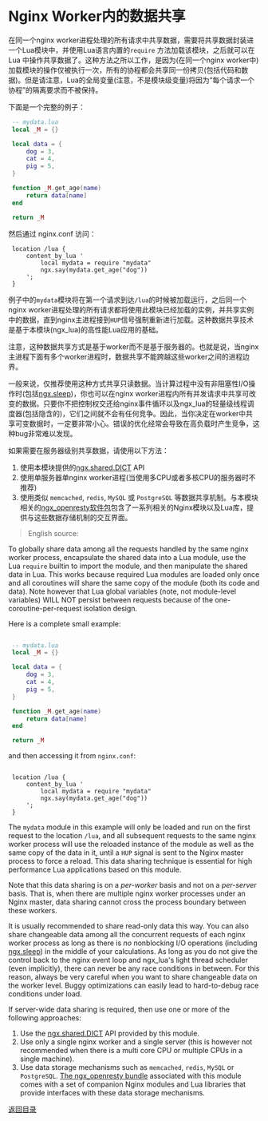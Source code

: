 Nginx Worker内的数据共享
========================

在同一个nginx worker进程处理的所有请求中共享数据，需要将共享数据封装进一个Lua模块中，并使用Lua语言内置的`require` 方法加载该模块，之后就可以在 Lua 中操作共享数据了。这种方法之所以工作，是因为(在同一个nginx worker中)加载模块的操作仅被执行一次，所有的协程都会共享同一份拷贝(包括代码和数据)。但是请注意，Lua的全局变量(注意，不是模块级变量)将因为“每个请求一个协程”的隔离要求而不被保持。

下面是一个完整的例子：

```lua
 -- mydata.lua
 local _M = {}

 local data = {
     dog = 3,
     cat = 4,
     pig = 5,
 }

 function _M.get_age(name)
     return data[name]
 end

 return _M
```

然后通过 nginx.conf 访问：

```nginx
 location /lua {
     content_by_lua '
         local mydata = require "mydata"
         ngx.say(mydata.get_age("dog"))
     ';
 }
```

例子中的`mydata`模块将在第一个请求到达`/lua`的时候被加载运行，之后同一个nginx worker进程处理的所有请求都将使用此模块已经加载的实例，并共享实例中的数据，直到nginx主进程接到`HUP`信号强制重新进行加载。这种数据共享技术是基于本模块(ngx_lua)的高性能Lua应用的基础。

注意，这种数据共享方式是基于worker而不是基于服务器的。也就是说，当nginx主进程下面有多个worker进程时，数据共享不能跨越这些worker之间的进程边界。

一般来说，仅推荐使用这种方式共享只读数据。当计算过程中没有非阻塞性I/O操作时(包括[ngx.sleep](#ngxsleep))，你也可以在nginx worker进程内所有并发请求中共享可改变的数据。只要你不把控制权交还给nginx事件循环以及ngx_lua的轻量级线程调度器(包括隐含的)，它们之间就不会有任何竞争。因此，当你决定在worker中共享可变数据时，一定要非常小心。错误的优化经常会导致在高负载时产生竞争，这种bug非常难以发现。

如果需要在服务器级别共享数据，请使用以下方法：

 1. 使用本模块提供的[ngx.shared.DICT](#ngxshareddict) API
 2. 使用单服务器单nginx worker进程(当使用多CPU或者多核CPU的服务器时不推荐)
 3. 使用类似 `memcached`, `redis`, `MySQL` 或 `PostgreSQL` 等数据共享机制。与本模块相关的[ngx_openresty软件包](http://openresty.org)包含了一系列相关的Nginx模块以及Lua库，提供与这些数据存储机制的交互界面。


> English source:

To globally share data among all the requests handled by the same nginx worker process, encapsulate the shared data into a Lua module, use the Lua `require` builtin to import the module, and then manipulate the shared data in Lua. This works because required Lua modules are loaded only once and all coroutines will share the same copy of the module (both its code and data). Note however that Lua global variables (note, not module-level variables) WILL NOT persist between requests because of the one-coroutine-per-request isolation design.

Here is a complete small example:

```lua

 -- mydata.lua
 local _M = {}

 local data = {
     dog = 3,
     cat = 4,
     pig = 5,
 }

 function _M.get_age(name)
     return data[name]
 end

 return _M
```

and then accessing it from `nginx.conf`:

```nginx

 location /lua {
     content_by_lua '
         local mydata = require "mydata"
         ngx.say(mydata.get_age("dog"))
     ';
 }
```

The `mydata` module in this example will only be loaded and run on the first request to the location `/lua`,
and all subsequent requests to the same nginx worker process will use the reloaded instance of the
module as well as the same copy of the data in it, until a `HUP` signal is sent to the Nginx master process to force a reload.
This data sharing technique is essential for high performance Lua applications based on this module.

Note that this data sharing is on a *per-worker* basis and not on a *per-server* basis. That is, when there are multiple nginx worker processes under an Nginx master, data sharing cannot cross the process boundary between these workers.

It is usually recommended to share read-only data this way. You can also share changeable data among all the concurrent requests of each nginx worker process as
long as there is *no* nonblocking I/O operations (including [ngx.sleep](#ngxsleep))
in the middle of your calculations. As long as you do not give the
control back to the nginx event loop and ngx_lua's light thread
scheduler (even implicitly), there can never be any race conditions in
between. For this reason, always be very careful when you want to share changeable data on the
worker level. Buggy optimizations can easily lead to hard-to-debug
race conditions under load.

If server-wide data sharing is required, then use one or more of the following approaches:

1. Use the [ngx.shared.DICT](#ngxshareddict) API provided by this module.
1. Use only a single nginx worker and a single server (this is however not recommended when there is a multi core CPU or multiple CPUs in a single machine).
1. Use data storage mechanisms such as `memcached`, `redis`, `MySQL` or `PostgreSQL`. [The ngx_openresty bundle](http://openresty.org) associated with this module comes with a set of companion Nginx modules and Lua libraries that provide interfaces with these data storage mechanisms.

[返回目录](#nginx-api-for-lua)